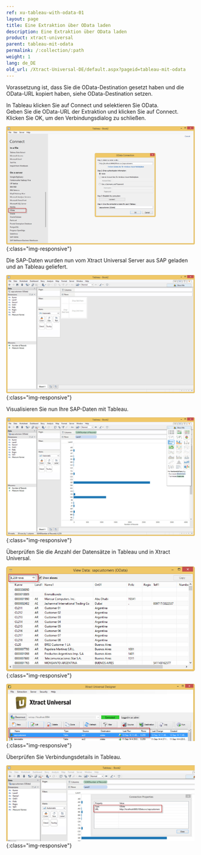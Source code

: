```yaml
---
ref: xu-tableau-with-odata-01
layout: page
title: Eine Extraktion über OData laden
description: Eine Extraktion über OData laden
product: xtract-universal
parent: tableau-mit-odata
permalink: /:collection/:path
weight: 1
lang: de_DE
old_url: /Xtract-Universal-DE/default.aspx?pageid=tableau-mit-odata
---
```


Vorassetzung ist, dass Sie die OData-Destination gesetzt haben und die OData-URL kopiert haben, siehe OData-Destination setzen. 

In Tableau klicken Sie auf Connect und selektieren Sie OData. <br>
Geben Sie die OData-URL der Extraktion und klicken Sie auf Connect. <br>
Klicken Sie OK, um den Verbindungsdialog zu schließen. 

![Tableau-Connect-OData](/img/content/Tableau-Connect-OData.png){:class="img-responsive"}

Die SAP-Daten wurden nun vom Xtract Universal Server aus SAP geladen und an Tableau geliefert.

![Tableau-Data-Extracted](/img/content/Tableau-Data-Extracted.png){:class="img-responsive"}

Visualisieren Sie nun Ihre SAP-Daten  mit Tableau.

![Tableau-Data-Chart](/img/content/Tableau-Data-Chart.png){:class="img-responsive"}

Überprüfen Sie die Anzahl der Datensätze in Tableau und in Xtract Universal.

![Tableau-RowCount](/img/content/Tableau-RowCount.png){:class="img-responsive"}

![XU-OData-Extraction-Result](/img/content/XU-OData-Extraction-Result.png){:class="img-responsive"}

Überprüfen Sie Verbindungsdetails in Tableau.

![Tableau-Connection-Property](/img/content/Tableau-Connection-Property.png){:class="img-responsive"}


